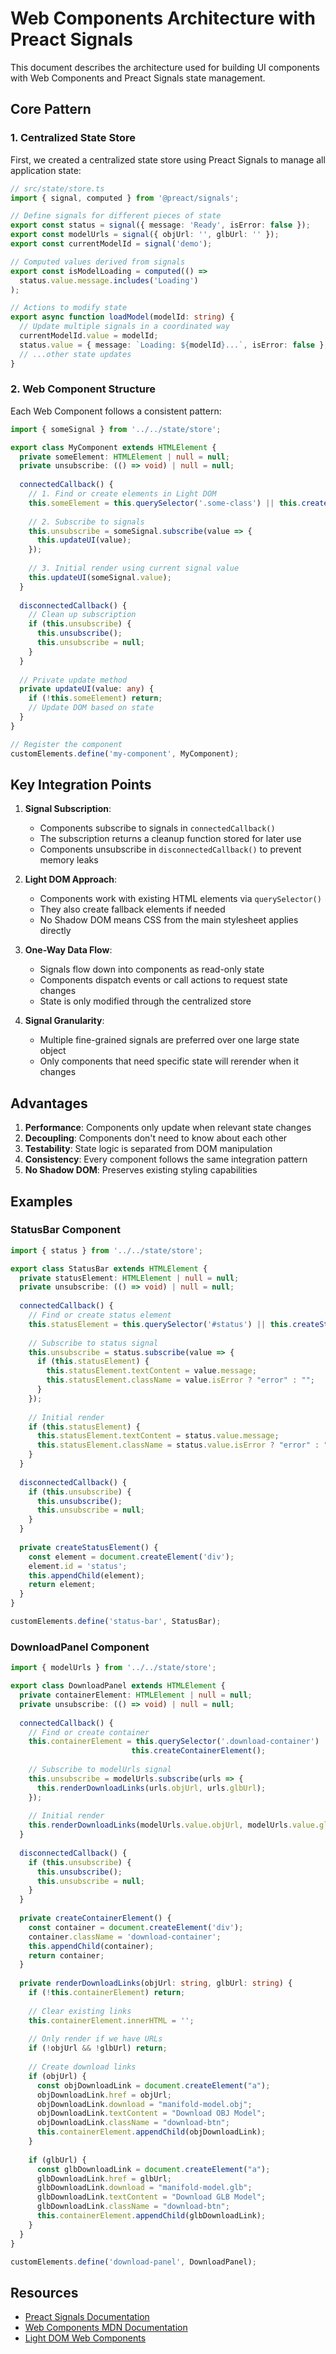 # Web Components Architecture with Preact Signals

This document describes the architecture used for building UI components with Web Components and Preact Signals state management.

## Core Pattern

### 1. Centralized State Store

First, we created a centralized state store using Preact Signals to manage all application state:

```typescript
// src/state/store.ts
import { signal, computed } from '@preact/signals';

// Define signals for different pieces of state
export const status = signal({ message: 'Ready', isError: false });
export const modelUrls = signal({ objUrl: '', glbUrl: '' });
export const currentModelId = signal('demo');

// Computed values derived from signals
export const isModelLoading = computed(() => 
  status.value.message.includes('Loading')
);

// Actions to modify state
export async function loadModel(modelId: string) {
  // Update multiple signals in a coordinated way
  currentModelId.value = modelId;
  status.value = { message: `Loading: ${modelId}...`, isError: false };
  // ...other state updates
}
```

### 2. Web Component Structure

Each Web Component follows a consistent pattern:

```typescript
import { someSignal } from '../../state/store';

export class MyComponent extends HTMLElement {
  private someElement: HTMLElement | null = null;
  private unsubscribe: (() => void) | null = null;
  
  connectedCallback() {
    // 1. Find or create elements in Light DOM
    this.someElement = this.querySelector('.some-class') || this.createFallbackElement();
    
    // 2. Subscribe to signals
    this.unsubscribe = someSignal.subscribe(value => {
      this.updateUI(value);
    });
    
    // 3. Initial render using current signal value
    this.updateUI(someSignal.value);
  }
  
  disconnectedCallback() {
    // Clean up subscription
    if (this.unsubscribe) {
      this.unsubscribe();
      this.unsubscribe = null;
    }
  }
  
  // Private update method
  private updateUI(value: any) {
    if (!this.someElement) return;
    // Update DOM based on state
  }
}

// Register the component
customElements.define('my-component', MyComponent);
```

## Key Integration Points

1. **Signal Subscription**:
   - Components subscribe to signals in `connectedCallback()`
   - The subscription returns a cleanup function stored for later use
   - Components unsubscribe in `disconnectedCallback()` to prevent memory leaks

2. **Light DOM Approach**:
   - Components work with existing HTML elements via `querySelector()`
   - They also create fallback elements if needed
   - No Shadow DOM means CSS from the main stylesheet applies directly

3. **One-Way Data Flow**:
   - Signals flow down into components as read-only state
   - Components dispatch events or call actions to request state changes
   - State is only modified through the centralized store

4. **Signal Granularity**:
   - Multiple fine-grained signals are preferred over one large state object
   - Only components that need specific state will rerender when it changes

## Advantages

1. **Performance**: Components only update when relevant state changes
2. **Decoupling**: Components don't need to know about each other
3. **Testability**: State logic is separated from DOM manipulation
4. **Consistency**: Every component follows the same integration pattern
5. **No Shadow DOM**: Preserves existing styling capabilities

## Examples

### StatusBar Component

```typescript
import { status } from '../../state/store';

export class StatusBar extends HTMLElement {
  private statusElement: HTMLElement | null = null;
  private unsubscribe: (() => void) | null = null;
  
  connectedCallback() {
    // Find or create status element
    this.statusElement = this.querySelector('#status') || this.createStatusElement();
    
    // Subscribe to status signal
    this.unsubscribe = status.subscribe(value => {
      if (this.statusElement) {
        this.statusElement.textContent = value.message;
        this.statusElement.className = value.isError ? "error" : "";
      }
    });
    
    // Initial render
    if (this.statusElement) {
      this.statusElement.textContent = status.value.message;
      this.statusElement.className = status.value.isError ? "error" : "";
    }
  }
  
  disconnectedCallback() {
    if (this.unsubscribe) {
      this.unsubscribe();
      this.unsubscribe = null;
    }
  }
  
  private createStatusElement() {
    const element = document.createElement('div');
    element.id = 'status';
    this.appendChild(element);
    return element;
  }
}

customElements.define('status-bar', StatusBar);
```

### DownloadPanel Component

```typescript
import { modelUrls } from '../../state/store';

export class DownloadPanel extends HTMLElement {
  private containerElement: HTMLElement | null = null;
  private unsubscribe: (() => void) | null = null;
  
  connectedCallback() {
    // Find or create container
    this.containerElement = this.querySelector('.download-container') || 
                           this.createContainerElement();
    
    // Subscribe to modelUrls signal
    this.unsubscribe = modelUrls.subscribe(urls => {
      this.renderDownloadLinks(urls.objUrl, urls.glbUrl);
    });
    
    // Initial render
    this.renderDownloadLinks(modelUrls.value.objUrl, modelUrls.value.glbUrl);
  }
  
  disconnectedCallback() {
    if (this.unsubscribe) {
      this.unsubscribe();
      this.unsubscribe = null;
    }
  }
  
  private createContainerElement() {
    const container = document.createElement('div');
    container.className = 'download-container';
    this.appendChild(container);
    return container;
  }
  
  private renderDownloadLinks(objUrl: string, glbUrl: string) {
    if (!this.containerElement) return;
    
    // Clear existing links
    this.containerElement.innerHTML = '';
    
    // Only render if we have URLs
    if (!objUrl && !glbUrl) return;
    
    // Create download links
    if (objUrl) {
      const objDownloadLink = document.createElement("a");
      objDownloadLink.href = objUrl;
      objDownloadLink.download = "manifold-model.obj";
      objDownloadLink.textContent = "Download OBJ Model";
      objDownloadLink.className = "download-btn";
      this.containerElement.appendChild(objDownloadLink);
    }
    
    if (glbUrl) {
      const glbDownloadLink = document.createElement("a");
      glbDownloadLink.href = glbUrl;
      glbDownloadLink.download = "manifold-model.glb";
      glbDownloadLink.textContent = "Download GLB Model";
      glbDownloadLink.className = "download-btn";
      this.containerElement.appendChild(glbDownloadLink);
    }
  }
}

customElements.define('download-panel', DownloadPanel);
```

## Resources

- [Preact Signals Documentation](https://preactjs.com/guide/v10/signals/)
- [Web Components MDN Documentation](https://developer.mozilla.org/en-US/docs/Web/API/Web_components)
- [Light DOM Web Components](https://frontendmasters.com/blog/light-dom-only/)